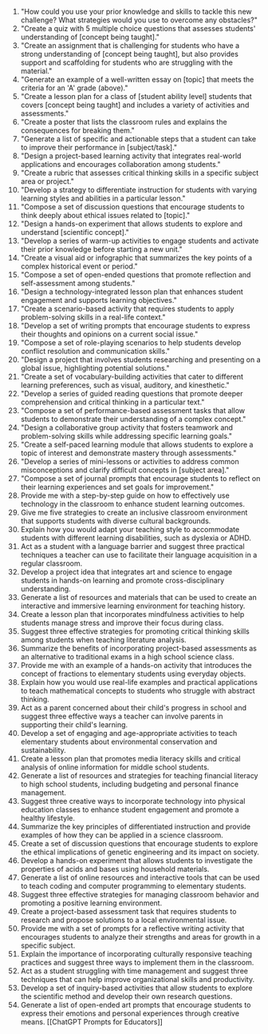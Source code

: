 ---
---

1. "How could you use your prior knowledge and skills to tackle this new challenge? What strategies would you use to overcome any obstacles?"
2. "Create a quiz with 5 multiple choice questions that assesses students' understanding of [concept being taught]."
3. "Create an assignment that is challenging for students who have a strong understanding of [concept being taught], but also provides support and scaffolding for students who are struggling with the material."
4. "Generate an example of a well-written essay on [topic] that meets the criteria for an 'A' grade (above)."
5. "Create a lesson plan for a class of [student ability level] students that covers [concept being taught] and includes a variety of activities and assessments."
6. "Create a poster that lists the classroom rules and explains the consequences for breaking them."
7. "Generate a list of specific and actionable steps that a student can take to improve their performance in [subject/task]."
8. "Design a project-based learning activity that integrates real-world applications and encourages collaboration among students."
9. "Create a rubric that assesses critical thinking skills in a specific subject area or project."
10. "Develop a strategy to differentiate instruction for students with varying learning styles and abilities in a particular lesson."
11. "Compose a set of discussion questions that encourage students to think deeply about ethical issues related to [topic]."
12. "Design a hands-on experiment that allows students to explore and understand [scientific concept]."
13. "Develop a series of warm-up activities to engage students and activate their prior knowledge before starting a new unit."
14. "Create a visual aid or infographic that summarizes the key points of a complex historical event or period."
15. "Compose a set of open-ended questions that promote reflection and self-assessment among students."
16. "Design a technology-integrated lesson plan that enhances student engagement and supports learning objectives."
17. "Create a scenario-based activity that requires students to apply problem-solving skills in a real-life context."
18. "Develop a set of writing prompts that encourage students to express their thoughts and opinions on a current social issue."
19. "Compose a set of role-playing scenarios to help students develop conflict resolution and communication skills."
20. "Design a project that involves students researching and presenting on a global issue, highlighting potential solutions."
21. "Create a set of vocabulary-building activities that cater to different learning preferences, such as visual, auditory, and kinesthetic."
22. "Develop a series of guided reading questions that promote deeper comprehension and critical thinking in a particular text."
23. "Compose a set of performance-based assessment tasks that allow students to demonstrate their understanding of a complex concept."
24. "Design a collaborative group activity that fosters teamwork and problem-solving skills while addressing specific learning goals."
25. "Create a self-paced learning module that allows students to explore a topic of interest and demonstrate mastery through assessments."
26. "Develop a series of mini-lessons or activities to address common misconceptions and clarify difficult concepts in [subject area]."
27. "Compose a set of journal prompts that encourage students to reflect on their learning experiences and set goals for improvement."
28. Provide me with a step-by-step guide on how to effectively use technology in the classroom to enhance student learning outcomes.
29. Give me five strategies to create an inclusive classroom environment that supports students with diverse cultural backgrounds.
30. Explain how you would adapt your teaching style to accommodate students with different learning disabilities, such as dyslexia or ADHD.
31. Act as a student with a language barrier and suggest three practical techniques a teacher can use to facilitate their language acquisition in a regular classroom.
32. Develop a project idea that integrates art and science to engage students in hands-on learning and promote cross-disciplinary understanding.
33. Generate a list of resources and materials that can be used to create an interactive and immersive learning environment for teaching history.
34. Create a lesson plan that incorporates mindfulness activities to help students manage stress and improve their focus during class.
35. Suggest three effective strategies for promoting critical thinking skills among students when teaching literature analysis.
36. Summarize the benefits of incorporating project-based assessments as an alternative to traditional exams in a high school science class.
37. Provide me with an example of a hands-on activity that introduces the concept of fractions to elementary students using everyday objects.
38. Explain how you would use real-life examples and practical applications to teach mathematical concepts to students who struggle with abstract thinking.
39. Act as a parent concerned about their child's progress in school and suggest three effective ways a teacher can involve parents in supporting their child's learning.
40. Develop a set of engaging and age-appropriate activities to teach elementary students about environmental conservation and sustainability.
41. Create a lesson plan that promotes media literacy skills and critical analysis of online information for middle school students.
42. Generate a list of resources and strategies for teaching financial literacy to high school students, including budgeting and personal finance management.
43. Suggest three creative ways to incorporate technology into physical education classes to enhance student engagement and promote a healthy lifestyle.
44. Summarize the key principles of differentiated instruction and provide examples of how they can be applied in a science classroom.
45. Create a set of discussion questions that encourage students to explore the ethical implications of genetic engineering and its impact on society.
46. Develop a hands-on experiment that allows students to investigate the properties of acids and bases using household materials.
47. Generate a list of online resources and interactive tools that can be used to teach coding and computer programming to elementary students.
48. Suggest three effective strategies for managing classroom behavior and promoting a positive learning environment.
49. Create a project-based assessment task that requires students to research and propose solutions to a local environmental issue.
50. Provide me with a set of prompts for a reflective writing activity that encourages students to analyze their strengths and areas for growth in a specific subject.
51. Explain the importance of incorporating culturally responsive teaching practices and suggest three ways to implement them in the classroom.
52. Act as a student struggling with time management and suggest three techniques that can help improve organizational skills and productivity.
53. Develop a set of inquiry-based activities that allow students to explore the scientific method and develop their own research questions.
54. Generate a list of open-ended art prompts that encourage students to express their emotions and personal experiences through creative means.
[[ChatGPT Prompts for Educators]]